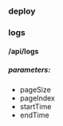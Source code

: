 ### deploy

### logs

#### /api/logs
##### parameters:
- pageSize
- pageIndex
- startTime
- endTime
